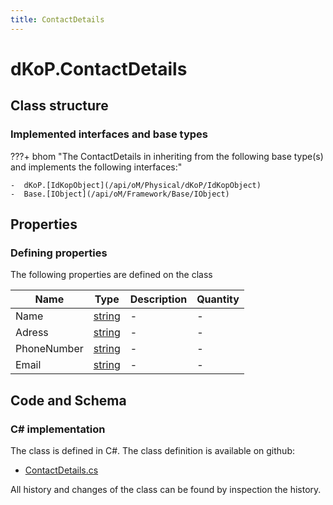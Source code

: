 ```yaml
---
title: ContactDetails
---
```


# dKoP.ContactDetails



## Class structure

### Implemented interfaces and base types

???+ bhom "The ContactDetails in inheriting from the following base type(s) and implements the following interfaces:"

    -  dKoP.[IdKopObject](/api/oM/Physical/dKoP/IdKopObject)
    -  Base.[IObject](/api/oM/Framework/Base/IObject)


## Properties



### Defining properties

The following properties are defined on the class

| Name             | Type             | Description      | Quantity         |
|------------------|------------------|------------------|------------------|
| Name | [string](https://learn.microsoft.com/en-us/dotnet/api/System.String?view=netstandard-2.0) | - | - |
| Adress | [string](https://learn.microsoft.com/en-us/dotnet/api/System.String?view=netstandard-2.0) | - | - |
| PhoneNumber | [string](https://learn.microsoft.com/en-us/dotnet/api/System.String?view=netstandard-2.0) | - | - |
| Email | [string](https://learn.microsoft.com/en-us/dotnet/api/System.String?view=netstandard-2.0) | - | - |


## Code and Schema

### C# implementation

The class is defined in C#. The class definition is available on github:

- [ContactDetails.cs](https://github.com/BHoM/dKoP_Toolkit/blob/develop/dKoP_oM/AdministrativeInformation/ContactDetails.cs)

All history and changes of the class can be found by inspection the history.

